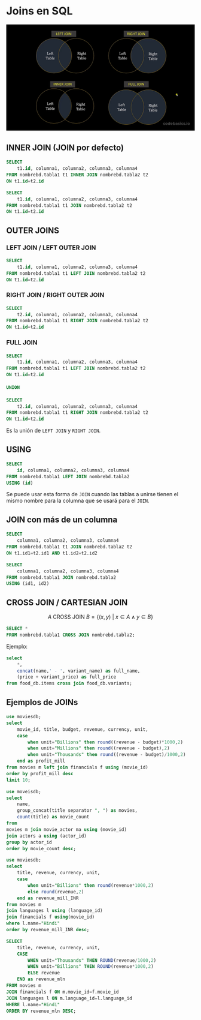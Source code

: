 # Joins en SQL

![JOINS en SQL](./img/joins.png)

## INNER JOIN (JOIN por defecto)

```sql
SELECT
    t1.id, columna1, columna2, columna3, columna4
FROM nombrebd.tabla1 t1 INNER JOIN nombrebd.tabla2 t2
ON t1.id=t2.id
```

```sql
SELECT
    t1.id, columna1, columna2, columna3, columna4
FROM nombrebd.tabla1 t1 JOIN nombrebd.tabla2 t2
ON t1.id=t2.id
```

## OUTER JOINS

### LEFT JOIN / LEFT OUTER JOIN
```sql
SELECT
    t1.id, columna1, columna2, columna3, columna4
FROM nombrebd.tabla1 t1 LEFT JOIN nombrebd.tabla2 t2
ON t1.id=t2.id
```


### RIGHT JOIN / RIGHT OUTER JOIN
```sql
SELECT
    t2.id, columna1, columna2, columna3, columna4
FROM nombrebd.tabla1 t1 RIGHT JOIN nombrebd.tabla2 t2
ON t1.id=t2.id
```

### FULL JOIN

```sql
SELECT
    t1.id, columna1, columna2, columna3, columna4
FROM nombrebd.tabla1 t1 LEFT JOIN nombrebd.tabla2 t2
ON t1.id=t2.id

UNION

SELECT
    t2.id, columna1, columna2, columna3, columna4
FROM nombrebd.tabla1 t1 RIGHT JOIN nombrebd.tabla2 t2
ON t1.id=t2.id
```

Es la unión de `LEFT JOIN` y `RIGHT JOIN`.

## USING

```sql
SELECT
    id, columna1, columna2, columna3, columna4
FROM nombrebd.tabla1 LEFT JOIN nombrebd.tabla2
USING (id)
```

Se puede usar esta forma de `JOIN` cuando las tablas a unirse tienen el mismo nombre para la columna que se usará para el `JOIN`.

## JOIN con más de un columna

```sql
SELECT
    columna1, columna2, columna3, columna4
FROM nombrebd.tabla1 t1 JOIN nombrebd.tabla2 t2
ON t1.id1=t2.id1 AND t1.id2=t2.id2
```

```sql
SELECT
    columna1, columna2, columna3, columna4
FROM nombrebd.tabla1 JOIN nombrebd.tabla2
USING (id1, id2)
```

## CROSS JOIN / CARTESIAN JOIN

$$
A \text{ CROSS JOIN } B = \{ (x,y)\:|\: x\in A \wedge y\in B \}
$$

```sql
SELECT *
FROM nombrebd.tabla1 CROSS JOIN nombrebd.tabla2;
```

Ejemplo:

```sql
select
	*,
    concat(name,' - ', variant_name) as full_name,
    (price + variant_price) as full_price
from food_db.items cross join food_db.variants;
```

## Ejemplos de JOINs

```sql
use moviesdb;
select
	movie_id, title, budget, revenue, currency, unit,
    case
		when unit="Billions" then round((revenue - budget)*1000,2)
        when unit="Millions" then round((revenue - budget),2)
        when unit="Thousands" then round((revenue - budget)/1000,2)
    end as profit_mill
from movies m left join financials f using (movie_id)
order by profit_mill desc
limit 10;
```

```sql
use moveisdb;
select
	name,
    group_concat(title separator ", ") as movies,
    count(title) as movie_count
from
movies m join movie_actor ma using (movie_id)
join actors a using (actor_id)
group by actor_id
order by movie_count desc;
```

```sql
use moviesdb;
select
	title, revenue, currency, unit,
    case
		when unit="Billions" then round(revenue*1000,2)
        else round(revenue,2)
    end as revenue_mill_INR
from movies m
join languages l using (language_id)
join financials f using(movie_id)
where l.name="Hindi"
order by revenue_mill_INR desc;
```

```sql
SELECT 
	title, revenue, currency, unit, 
	CASE 
		WHEN unit="Thousands" THEN ROUND(revenue/1000,2)
		WHEN unit="Billions" THEN ROUND(revenue*1000,2)
		ELSE revenue 
	END as revenue_mln
FROM movies m
JOIN financials f ON m.movie_id=f.movie_id
JOIN languages l ON m.language_id=l.language_id
WHERE l.name="Hindi"
ORDER BY revenue_mln DESC;
```